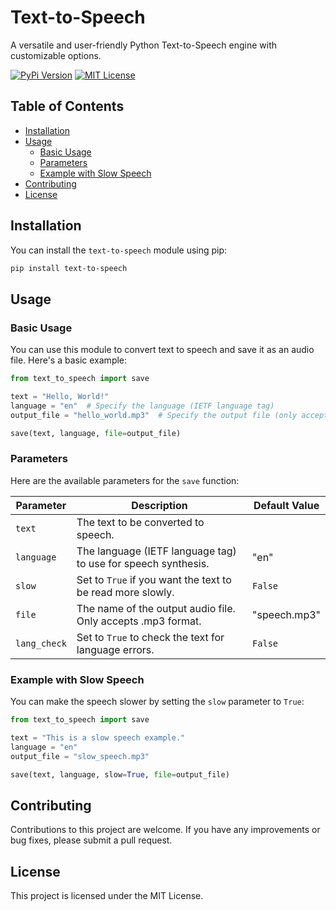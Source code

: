 # Text-to-Speech

A versatile and user-friendly Python Text-to-Speech engine with customizable options.

[![PyPi Version](https://img.shields.io/pypi/v/text-to-speech.svg)](https://pypi.org/project/text-to-speech/)
[![MIT License](https://img.shields.io/pypi/l/text-to-speech.svg)](https://github.com/dewittethomas/text-to-speech/blob/master/LICENSE)

## Table of Contents

- [Installation](#installation)
- [Usage](#usage)
  - [Basic Usage](#basic-usage)
  - [Parameters](#parameters)
  - [Example with Slow Speech](#example-with-slow-speech)
- [Contributing](#contributing)
- [License](#license)
  
## Installation

You can install the `text-to-speech` module using pip:

```bash
pip install text-to-speech
```

## Usage

### Basic Usage

You can use this module to convert text to speech and save it as an audio file. Here's a basic example:

```python
from text_to_speech import save

text = "Hello, World!"
language = "en"  # Specify the language (IETF language tag)
output_file = "hello_world.mp3"  # Specify the output file (only accepts .mp3)

save(text, language, file=output_file)
```

### Parameters

Here are the available parameters for the `save` function:

| Parameter     | Description                                            | Default Value   |
|---------------|--------------------------------------------------------|-----------------|
| `text`        | The text to be converted to speech.                    |                 |
| `language`    | The language (IETF language tag) to use for speech synthesis. | "en"         |
| `slow`        | Set to `True` if you want the text to be read more slowly. | `False`         |
| `file`        | The name of the output audio file. Only accepts .mp3 format. | "speech.mp3"   |
| `lang_check`  | Set to `True` to check the text for language errors.   | `False`         |

### Example with Slow Speech

You can make the speech slower by setting the `slow` parameter to `True`:

```python
from text_to_speech import save

text = "This is a slow speech example."
language = "en"
output_file = "slow_speech.mp3"

save(text, language, slow=True, file=output_file)
```

## Contributing

Contributions to this project are welcome. If you have any improvements or bug fixes, please submit a pull request.

## License

This project is licensed under the MIT License.